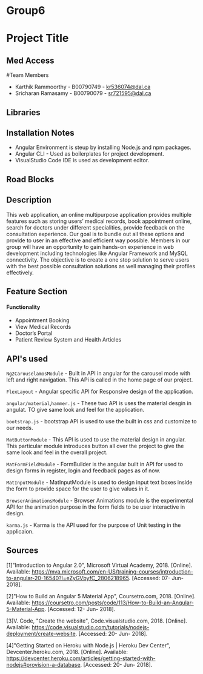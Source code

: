 # Group6

# Project Title

## Med Access

#Team Members

* Karthik Rammoorthy - B00790749 - kr536074@dal.ca
* Sricharan Ramasamy - B00790079 - sr721595@dal.ca

## Libraries


## Installation Notes

* Angular Environment is steup by installing Node.js and npm packages.
* Angular CLI - Used as boilerplates for project development.
* VisualStudio Code IDE is used as development editor.

## Road Blocks

## Description

This web application, an online multipurpose application provides multiple features such as storing users’ medical records, book appointment online, search for doctors under different specialities, provide feedback on the consultation experience. Our goal is to bundle out all these options and provide to user in an effective and efficient way possible. Members in our group will have an opportunity to gain hands-on experience in web development including technologies like Angular Framework and MySQL connectivity. 
The objective is to create a one stop solution to serve users with the best possible consultation solutions as well managing their profiles effectively.


## Feature Section


####  Functionality

* Appointment Booking
* View Medical Records
* Doctor’s Portal
* Patient Review System and Health Articles 

## API's used

`Ng2CarouselamosModule` - Built in API in angular for the carousel mode with left and right navigation. This APi is called in the home page of our project.

`FlexLayout` - Angular specific API for Responsive design of the application.

`angular/material`,`hammer.js` - These two API is uses the material desgin in angulat. TO give same look and feel for the application. 

`bootstrap.js` - bootstrap API is used to use the built in css and customize to our needs.

`MatButtonModule` - This API is used to use the material design in angular. This particular module introduces button all over the project to give the same look and feel in the overall project.

`MatFormFieldModule` - FormBuilder is the angular built in API for used to design forms in register, login and feedback pages as of now.

`MatInputModule` - MatInputModule is used to design input text boxes inside the form to provide space for the user to give values in it.

`BrowserAnimationsModule` - Browser Animations module is the experimental API for the animation purpose in the form fields to be user interactive in design.

`karma.js` - Karma is the API used for the purpose of Unit testing in the applicaion.


## Sources

[1]"Introduction to Angular 2.0", Microsoft Virtual Academy, 2018. [Online]. Available: https://mva.microsoft.com/en-US/training-courses/introduction-to-angular-20-16540?l=eZyGVbyfC_2806218965. [Accessed: 07- Jun- 2018].

[2]"How to Build an Angular 5 Material App", Coursetro.com, 2018. [Online]. Available: https://coursetro.com/posts/code/113/How-to-Build-an-Angular-5-Material-App. [Accessed: 12- Jun- 2018].

[3]V. Code, "Create the website", Code.visualstudio.com, 2018. [Online]. Available: https://code.visualstudio.com/tutorials/nodejs-deployment/create-website. [Accessed: 20- Jun- 2018].

[4]"Getting Started on Heroku with Node.js | Heroku Dev Center", Devcenter.heroku.com, 2018. [Online]. Available: https://devcenter.heroku.com/articles/getting-started-with-nodejs#provision-a-database. [Accessed: 20- Jun- 2018].


